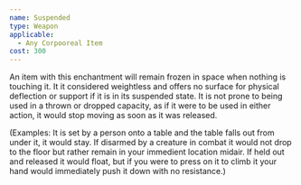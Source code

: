 ```yaml
---
name: Suspended
type: Weapon
applicable:
  - Any Corpooreal Item
cost: 300
---
```

An item with this enchantment will remain frozen in space when nothing is touching it. It it considered weightless and offers no surface for physical deflection or support if it is in its suspended state. It is not prone to being used in a thrown or dropped capacity, as if it were to be used in either action, it would stop moving as soon as it was released. 

(Examples: It is set by a person onto a table and the table falls out from under it, it would stay. If disarmed by a creature in combat it would not drop to the floor but rather remain in your immedient location midair. If held out and released it would float, but if you were to press on it to climb it your hand would immediately push it down with no resistance.)